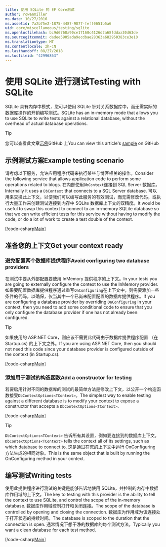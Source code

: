 ```yaml
---
title: 使用 SQLite 的 EF Core测试
author: rowanmiller
ms.date: 10/27/2016
ms.assetid: 7a2b75e2-1875-4487-9877-feff0651b5a6
uid: core/miscellaneous/testing/sqlite
ms.openlocfilehash: bc9d6768a90ce17160c4126d2a68fddaa30d63de
ms.sourcegitcommit: dadee5905ada9ecdbae28363a682950383ce3e10
ms.translationtype: MT
ms.contentlocale: zh-CN
ms.lasthandoff: 08/27/2018
ms.locfileid: "42996863"
---
```

# <a name="testing-with-sqlite"></a><span data-ttu-id="114f9-102">使用 SQLite 进行测试</span><span class="sxs-lookup"><span data-stu-id="114f9-102">Testing with SQLite</span></span>

<span data-ttu-id="114f9-103">SQLite 具有内存中模式，您可以使用 SQLite 针对关系数据库中，而无需实际的数据库操作的开销编写测试。</span><span class="sxs-lookup"><span data-stu-id="114f9-103">SQLite has an in-memory mode that allows you to use SQLite to write tests against a relational database, without the overhead of actual database operations.</span></span>

> [!TIP]  
> <span data-ttu-id="114f9-104">您可以查看此文章[示例](https://github.com/aspnet/EntityFramework.Docs/tree/master/samples/core/Miscellaneous/Testing)GitHub 上</span><span class="sxs-lookup"><span data-stu-id="114f9-104">You can view this article's [sample](https://github.com/aspnet/EntityFramework.Docs/tree/master/samples/core/Miscellaneous/Testing) on GitHub</span></span>

## <a name="example-testing-scenario"></a><span data-ttu-id="114f9-105">示例测试方案</span><span class="sxs-lookup"><span data-stu-id="114f9-105">Example testing scenario</span></span>

<span data-ttu-id="114f9-106">请考虑以下服务，允许应用程序代码来执行某些与博客相关的操作。</span><span class="sxs-lookup"><span data-stu-id="114f9-106">Consider the following service that allows application code to perform some operations related to blogs.</span></span> <span data-ttu-id="114f9-107">在内部使用`DbContext`连接到 SQL Server 数据库。</span><span class="sxs-lookup"><span data-stu-id="114f9-107">Internally it uses a `DbContext` that connects to a SQL Server database.</span></span> <span data-ttu-id="114f9-108">可以用来交换此上下文，以便我们可以编写此服务的有效测试，而无需修改代码，或执行大量工作来创建测试连接到内存中 SQLite 数据库上下文的双精度。</span><span class="sxs-lookup"><span data-stu-id="114f9-108">It would be useful to swap this context to connect to an in-memory SQLite database so that we can write efficient tests for this service without having to modify the code, or do a lot of work to create a test double of the context.</span></span>

[!code-csharp[Main](../../../../samples/core/Miscellaneous/Testing/BusinessLogic/BlogService.cs)]

## <a name="get-your-context-ready"></a><span data-ttu-id="114f9-109">准备您的上下文</span><span class="sxs-lookup"><span data-stu-id="114f9-109">Get your context ready</span></span>

### <a name="avoid-configuring-two-database-providers"></a><span data-ttu-id="114f9-110">避免配置两个数据库提供程序</span><span class="sxs-lookup"><span data-stu-id="114f9-110">Avoid configuring two database providers</span></span>

<span data-ttu-id="114f9-111">在测试中要从外部配置要使用 InMemory 提供程序的上下文。</span><span class="sxs-lookup"><span data-stu-id="114f9-111">In your tests you are going to externally configure the context to use the InMemory provider.</span></span> <span data-ttu-id="114f9-112">如果要配置数据库提供程序通过重写`OnConfiguring`在上下文中，则需要添加一些条件的代码，以确保，仅当其中一个已尚未配置配置的数据库提供程序。</span><span class="sxs-lookup"><span data-stu-id="114f9-112">If you are configuring a database provider by overriding `OnConfiguring` in your context, then you need to add some conditional code to ensure that you only configure the database provider if one has not already been configured.</span></span>

> [!TIP]  
> <span data-ttu-id="114f9-113">如果使用的 ASP.NET Core，则应该不需要此代码由于数据库提供程序配置 （在 Startup.cs) 的上下文之外。</span><span class="sxs-lookup"><span data-stu-id="114f9-113">If you are using ASP.NET Core, then you should not need this code since your database provider is configured outside of the context (in Startup.cs).</span></span>

[!code-csharp[Main](../../../../samples/core/Miscellaneous/Testing/BusinessLogic/BloggingContext.cs#OnConfiguring)]

### <a name="add-a-constructor-for-testing"></a><span data-ttu-id="114f9-114">添加用于测试的构造函数</span><span class="sxs-lookup"><span data-stu-id="114f9-114">Add a constructor for testing</span></span>

<span data-ttu-id="114f9-115">若要启用针对不同的数据库的测试的最简单方法是修改上下文，以公开一个构造函数接受`DbContextOptions<TContext>`。</span><span class="sxs-lookup"><span data-stu-id="114f9-115">The simplest way to enable testing against a different database is to modify your context to expose a constructor that accepts a `DbContextOptions<TContext>`.</span></span>

[!code-csharp[Main](../../../../samples/core/Miscellaneous/Testing/BusinessLogic/BloggingContext.cs#Constructors)]

> [!TIP]  
> <span data-ttu-id="114f9-116">`DbContextOptions<TContext>` 告诉所有其设置，例如要连接到的数据库上下文。</span><span class="sxs-lookup"><span data-stu-id="114f9-116">`DbContextOptions<TContext>` tells the context all of its settings, such as which database to connect to.</span></span> <span data-ttu-id="114f9-117">这是通过在您的上下文中运行 OnConfiguring 方法生成的相同对象。</span><span class="sxs-lookup"><span data-stu-id="114f9-117">This is the same object that is built by running the OnConfiguring method in your context.</span></span>

## <a name="writing-tests"></a><span data-ttu-id="114f9-118">编写测试</span><span class="sxs-lookup"><span data-stu-id="114f9-118">Writing tests</span></span>

<span data-ttu-id="114f9-119">使用此提供程序进行测试的关键是能够告诉地使用 SQLite，并控制的内存中数据库作用域的上下文。</span><span class="sxs-lookup"><span data-stu-id="114f9-119">The key to testing with this provider is the ability to tell the context to use SQLite, and control the scope of the in-memory database.</span></span> <span data-ttu-id="114f9-120">数据库作用域控制打开和关闭连接。</span><span class="sxs-lookup"><span data-stu-id="114f9-120">The scope of the database is controlled by opening and closing the connection.</span></span> <span data-ttu-id="114f9-121">数据库为作用域为该连接处于打开状态的持续时间。</span><span class="sxs-lookup"><span data-stu-id="114f9-121">The database is scoped to the duration that the connection is open.</span></span> <span data-ttu-id="114f9-122">通常情况下想干净的数据库的每个测试方法。</span><span class="sxs-lookup"><span data-stu-id="114f9-122">Typically you want a clean database for each test method.</span></span>

[!code-csharp[Main](../../../../samples/core/Miscellaneous/Testing/TestProject/SQLite/BlogServiceTests.cs)]
